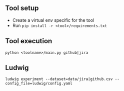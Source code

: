 
## Tool setup

* Create a virtual env specific for the tool
* Run `pip install -r <tool>/requirements.txt`

## Tool execution

```shell
python <toolname>/main.py github|jira
```

## Ludwig

```shell
ludwig experiment --dataset=data/jira|github.csv --config_file=ludwig/config.yaml 
```